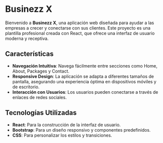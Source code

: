 # Businezz X

Bienvenido a **Businezz X**, una aplicación web diseñada para ayudar a las empresas a crecer y conectarse con sus clientes. Este proyecto es una plantilla profesional creada con React, que ofrece una interfaz de usuario moderna y receptiva.

## Características

- **Navegación Intuitiva**: Navega fácilmente entre secciones como Home, About, Packages y Contact.
- **Responsive Design**: La aplicación se adapta a diferentes tamaños de pantalla, asegurando una experiencia óptima en dispositivos móviles y de escritorio.
- **Interacción con Usuarios**: Los usuarios pueden conectarse a través de enlaces de redes sociales.

## Tecnologías Utilizadas

- **React**: Para la construcción de la interfaz de usuario.
- **Bootstrap**: Para un diseño responsivo y componentes predefinidos.
- **CSS**: Para personalizar los estilos y transiciones.

